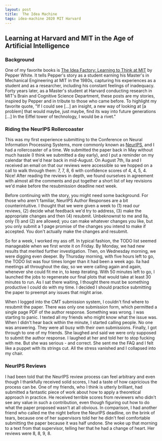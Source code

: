 ```yaml
---
layout: post
title:  The Idea Machine 
tags: idea-machine 2020 MIT Harvard
---
```


## Learning at Harvard and MIT in the Age of Artificial Intelligence

### Background

One of my favorite books is <a href="https://mitpress.mit.edu/books/idea-factory">
The Idea Factory: Learning to Think at MIT</a> by Pepper White. It tells Pepper's story
as a student earning his Master's in Mechanical Engineering at MIT in the 1980s,
capturing his experiences as a student and as a researcher, including his constant feelings of inadequacy.
Forty years later, as a Master's student at Harvard conducting research in MIT's Brain and Cognitive
Science Department, these posts are my stories, inspired by Pepper and in tribute to
those who came before. To highlight my favorite quote, "If I could see \[...\] an insight,
a new way of looking at [a problem] that would maybe, just maybe, find its way into future generations
\[...\] In the Eiffel tower of technology, I would be a rivet."

### Riding the NeurIPS Rollercoaster

This was my first experience submitting to the Conference on Neural Information Processing Systems, 
more commonly known as [NeurIPS](https://nips.cc/), and I had a rollercoaster of a time. We
submitted the paper back in May without much hassle (I think we submitted a day early), and
I put a reminder on my calendar that we'd hear back in mid-August. On August 7th, Ila and I received
an email on that our reviews were accessible so we hopped on a call to walk through them:
7, 7, 8, 6 with confidence scores of 4, 4, 5, 4. Nice! After reading the reviews in depth, we found
ourselves in agreement with almost all the comments and put together a short list of key revisions
we'd make before the resubmission deadline next week.

Before continuing with the story, you might need some background. For those who aren't familiar,
NeurIPS Author Responses are a bit counterintuitive. I thought that we were given a week to (1) read
our reviews, (2) decide what feedback we'd try to address, (3) make the appropriate changes and then
(4) resubmit. Unbeknownst to me and Ila, only (1) and (2) are allowed; you can make whatever changes
you like, but you only submit a 1 page promise of the changes you intend to make if accepted. You
don't actually make the changes and resubmit.

So for a week, I worked my ass off. In typical fashion, the TODO list seemed manageable when we first
wrote it on Friday. By Monday, we had new results that merited further investigation. Then, on Wednesday
morning, we were digging even deeper. By Thursday morning, with five hours left to go, the TODO list 
was four times longer than it had been a week ago. Ila had meetings all 
throughout the day, so we were calling again and again, whenever she could fit me in, to keep iterating.
With 50 minutes left to go, I launched the jobs to regenerate our final plots that would take at least
30 minutes to run. As I sat there waiting, I thought there must be something productive I could do with
my time. I decided I should practice submitting the paper to preempt any issues that might arise.

When I logged into the CMT submission system, I couldn't find where to resubmit the paper. There was
only one submission form, which permitted a single page PDF of the author response. Something was 
wrong. I was starting to panic. I texted all my friends who might know what the issue was. When
I didn't hear back within the minute, I started calling people. No one was answering. They were all
busy with their own submissions. Finally, I got through to one of my friends. She laughed and said
we were only supposed to submit the author response. I laughed at her and told her to stop fucking with me.
But she was serious - and correct. She sent me the FAQ and I felt like a puppet with
its strings cut. All the stress vanished and I collapsed into my chair.

### NeurIPS Reviews

I had been told that the NeurIPS review process can feel arbitrary and even though I thankfully
received solid scores, I had a taste of how capricious the process can be. One of my friends, who I think
is utterly brilliant, had submitted a fantastic piece of work about how to apply a theoretical approach
in practice. He received terrible scores from reviewers who didn't see any value in such a contribution, 
even though figuring out how to do what the paper proposed wasn't at all obvious. In comparison, I had
another friend who called me the night before the NeurIPS deadline, on the brink of tears, because one 
of her supervisors told her he didn't feel comfortable submitting the paper because it was half undone.
She woke up that morning to a text from that supervisor, telling her that he had a change of heart. Her
reviews were 8, 8, 9, 8. 
